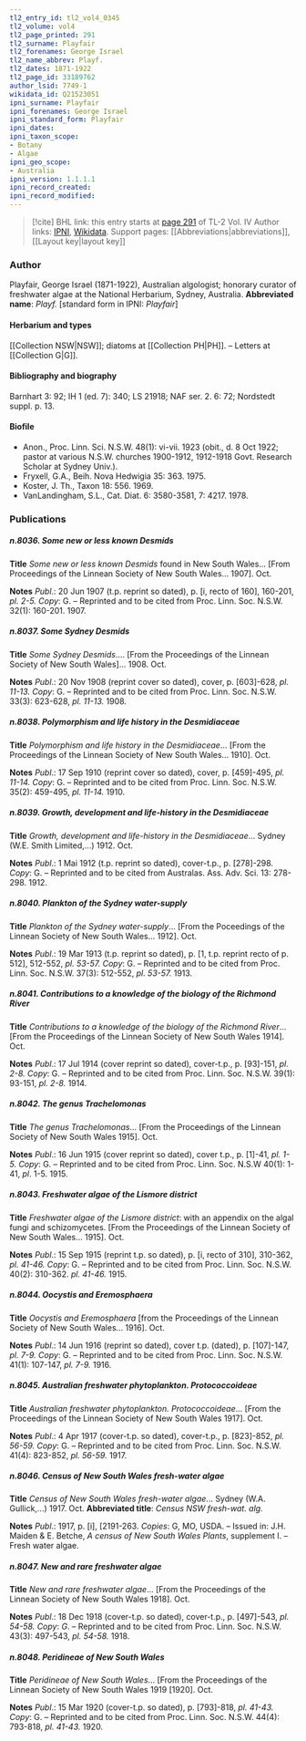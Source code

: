 ```yaml
---
tl2_entry_id: tl2_vol4_0345
tl2_volume: vol4
tl2_page_printed: 291
tl2_surname: Playfair
tl2_forenames: George Israel
tl2_name_abbrev: Playf.
tl2_dates: 1871-1922
tl2_page_id: 33189762
author_lsid: 7749-1
wikidata_id: Q21523051
ipni_surname: Playfair
ipni_forenames: George Israel
ipni_standard_form: Playfair
ipni_dates: 
ipni_taxon_scope: 
- Botany
- Algae
ipni_geo_scope: 
- Australia
ipni_version: 1.1.1.1
ipni_record_created: 
ipni_record_modified:
---
```


> [!cite] BHL link: this entry starts at [page 291](https://www.biodiversitylibrary.org/page/33189762) of TL-2 Vol. IV
> Author links: [IPNI](https://www.ipni.org/a/7749-1), [Wikidata](https://www.wikidata.org/wiki/Q21523051). Support pages: [[Abbreviations|abbreviations]], [[Layout key|layout key]]

### Author

Playfair, George Israel (1871-1922), Australian algologist; honorary curator of freshwater algae at the National Herbarium, Sydney, Australia. 
**Abbreviated name**: *Playf.* \[standard form in IPNI: *Playfair*\]

#### Herbarium and types

[[Collection NSW|NSW]]; diatoms at [[Collection PH|PH]]. – Letters at [[Collection G|G]].

#### Bibliography and biography

Barnhart 3: 92; IH 1 (ed. 7): 340; LS 21918; NAF ser. 2. 6: 72; Nordstedt suppl. p. 13.

#### Biofile

- Anon., Proc. Linn. Sci. N.S.W. 48(1): vi-vii. 1923 (obit., d. 8 Oct 1922; pastor at various N.S.W. churches 1900-1912, 1912-1918 Govt. Research Scholar at Sydney Univ.).
- Fryxell, G.A., Beih. Nova Hedwigia 35: 363. 1975.
- Koster, J. Th., Taxon 18: 556. 1969.
- VanLandingham, S.L., Cat. Diat. 6: 3580-3581, 7: 4217. 1978.

### Publications

##### n.8036. Some new or less known Desmids

**Title**
*Some new or less known Desmids* found in New South Wales... \[From Proceedings of the Linnean Society of New South Wales... 1907\]. Oct.

**Notes**
*Publ*.: 20 Jun 1907 (t.p. reprint so dated), p. \[i, recto of 160\], 160-201, *pl. 2-5. Copy*: G. – Reprinted and to be cited from Proc. Linn. Soc. N.S.W. 32(1): 160-201. 1907.

##### n.8037. Some Sydney Desmids

**Title**
*Some Sydney Desmids*.... \[From the Proceedings of the Linnean Society of New South Wales\]... 1908. Oct.

**Notes**
*Publ*.: 20 Nov 1908 (reprint cover so dated), cover, p. \[603\]-628, *pl. 11-13. Copy*: G. – Reprinted and to be cited from Proc. Linn. Soc. N.S.W. 33(3): 623-628, *pl. 11-13.* 1908.

##### n.8038. Polymorphism and life history in the Desmidiaceae

**Title**
*Polymorphism and life history in the Desmidiaceae*... \[From the Proceedings of the Linnean Society of New South Wales... 1910\]. Oct.

**Notes**
*Publ*.: 17 Sep 1910 (reprint cover so dated), cover, p. \[459\]-495, *pl. 11-14. Copy*: G. – Reprinted and to be cited from Proc. Linn. Soc. N.S.W. 35(2): 459-495, *pl. 11-14.* 1910.

##### n.8039. Growth, development and life-history in the Desmidiaceae

**Title**
*Growth, development and life-history in the Desmidiaceae*... Sydney (W.E. Smith Limited,...) 1912. Oct.

**Notes**
*Publ*.: 1 Mai 1912 (t.p. reprint so dated), cover-t.p., p. \[278\]-298. *Copy*: G. – Reprinted and to be cited from Australas. Ass. Adv. Sci. 13: 278-298. 1912.

##### n.8040. Plankton of the Sydney water-supply

**Title**
*Plankton of the Sydney water-supply*... \[From the Poceedings of the Linnean Society of New South Wales... 1912\]. Oct.

**Notes**
*Publ*.: 19 Mar 1913 (t.p. reprint so dated), p. \[1, t.p. reprint recto of p. 512\], 512-552, *pl. 53-57. Copy*: G. – Reprinted and to be cited from Proc. Linn. Soc. N.S.W. 37(3): 512-552, *pl. 53-57.* 1913.

##### n.8041. Contributions to a knowledge of the biology of the Richmond River

**Title**
*Contributions to a knowledge of the biology of the Richmond River*... \[From the Proceedings of the Linnean Society of New South Wales 1914\]. Oct.

**Notes**
*Publ*.: 17 Jul 1914 (cover reprint so dated), cover-t.p., p. \[93\]-151, *pl. 2-8. Copy*: G. – Reprinted and to be cited from Proc. Linn. Soc. N.S.W. 39(1): 93-151, *pl. 2-8.* 1914.

##### n.8042. The genus Trachelomonas

**Title**
*The genus Trachelomonas*... \[From the Proceedings of the Linnean Society of New South Wales 1915\]. Oct.

**Notes**
*Publ*.: 16 Jun 1915 (cover reprint so dated), cover t.p., p. \[1\]-41, *pl. 1-5. Copy*: G. – Reprinted and to be cited from Proc. Linn. Soc. N.S.W 40(1): 1-41, *pl*. 1-5. 1915.

##### n.8043. Freshwater algae of the Lismore district

**Title**
*Freshwater algae of the Lismore district*: with an appendix on the algal fungi and schizomycetes. \[From the Proceedings of the Linnean Society of New South Wales... 1915\]. Oct.

**Notes**
*Publ*.: 15 Sep 1915 (reprint t.p. so dated), p. \[i, recto of 310\], 310-362, *pl. 41-46. Copy*: G.  – Reprinted and to be cited from Proc. Linn. Soc. N.S.W. 40(2): 310-362. *pl. 41-46.* 1915.

##### n.8044. Oocystis and Eremosphaera

**Title**
*Oocystis and Eremosphaera* \[from the Proceedings of the Linnean Society of New South Wales... 1916\]. Oct.

**Notes**
*Publ*.: 14 Jun 1916 (reprint so dated), cover t.p. (dated), p. \[107\]-147, *pl. 7-9. Copy*: G. – Reprinted and to be cited from Proc. Linn. Soc. N.S.W. 41(1): 107-147, *pl. 7-9.* 1916.

##### n.8045. Australian freshwater phytoplankton. Protococcoideae

**Title**
*Australian freshwater phytoplankton. Protococcoideae*... \[From the Proceedings of the Linnean Society of New South Wales 1917\]. Oct.

**Notes**
*Publ*.: 4 Apr 1917 (cover-t.p. so dated), cover-t.p., p. \[823\]-852, *pl. 56-59. Copy*: G. – Reprinted and to be cited from Proc. Linn. Soc. N.S.W. 41(4): 823-852, *pl. 56-59.* 1917.

##### n.8046. Census of New South Wales fresh-water algae

**Title**
*Census of New South Wales fresh-water algae*... Sydney (W.A. Gullick,...) 1917. Oct.
**Abbreviated title**: *Census NSW fresh-wat. alg.*

**Notes**
*Publ*.: 1917, p. \[i\], \[2191-263. *Copies*: G, MO, USDA. – Issued in: J.H. Maiden & E. Betche, *A census of New South Wales Plants*, supplement I. – Fresh water algae.

##### n.8047. New and rare freshwater algae

**Title**
*New and rare freshwater algae*... \[From the Proceedings of the Linnean Society of New South Wales 1918\]. Oct.

**Notes**
*Publ*.: 18 Dec 1918 (cover-t.p. so dated), cover-t.p., p. \[497\]-543, *pl. 54-58. Copy*: *G*. – Reprinted and to be cited from Proc. Linn. Soc. N.S.W. 43(3): 497-543, *pl. 54-58.* 1918.

##### n.8048. Peridineae of New South Wales

**Title**
*Peridineae of New South Wales*... \[From the Proceedings of the Linnean Society of New South Wales 1919 \[1920\]. Oct.

**Notes**
*Publ*.: 15 Mar 1920 (cover-t.p. so dated), p. \[793\]-818, *pl. 41-43. Copy*: G. – Reprinted and to be cited from Proc. Linn. Soc. N.S.W. 44(4): 793-818, *pl. 41-43.* 1920.

